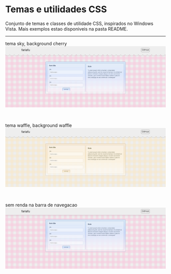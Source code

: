 # Temas e utilidades CSS

Conjunto de temas e classes de utilidade CSS, inspirados no Windows Vista. Mais exemplos estao disponiveis na pasta README.

---

tema sky, background cherry
![pasta do projeto](README/tsbc.png)

<br>

tema waffle, background waffle
![pasta do projeto](README/twbw.png)

<br>

sem renda na barra de navegacao
![pasta do projeto](README/semrenda.png)
